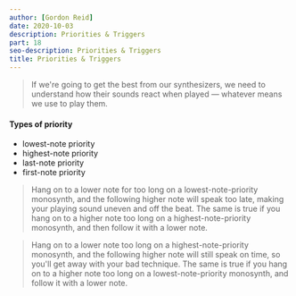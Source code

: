 ```yaml
---
author: [Gordon Reid]
date: 2020-10-03
description: Priorities & Triggers
part: 18
seo-description: Priorities & Triggers
title: Priorities & Triggers
---
```


> If we're going to get the best from our synthesizers, we need to understand how their sounds react when played — whatever means we use to play them.

#### Types of priority

- lowest-note priority
- highest-note priority
- last-note priority
- first-note priority

> Hang on to a lower note for too long on a lowest-note-priority monosynth, and the following higher note will speak too late, making your playing sound uneven and off the beat. The same is true if you hang on to a higher note too long on a highest-note-priority monosynth, and then follow it with a lower note.

> Hang on to a lower note too long on a highest-note-priority monosynth, and the following higher note will still speak on time, so you'll get away with your bad technique. The same is true if you hang on to a higher note too long on a lowest-note-priority monosynth, and follow it with a lower note.
